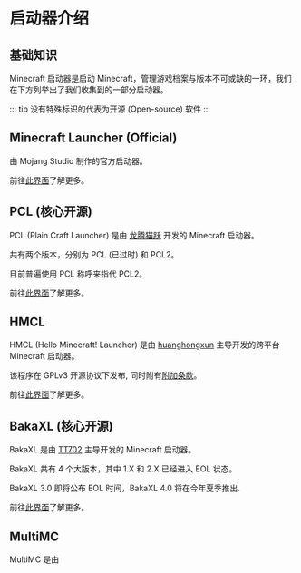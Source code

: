 # 启动器介绍

## 基础知识

Minecraft 启动器是启动 Minecraft，管理游戏档案与版本不可或缺的一环，我们在下方列举出了我们收集到的一部分启动器。

::: tip 
没有特殊标识的代表为开源 (Open-source) 软件
:::

## Minecraft Launcher (Official)

由 Mojang Studio 制作的官方启动器。

前往[此界面](./minecraft-launcher)了解更多。

## PCL (核心开源)

PCL (Plain Craft Launcher) 是由 [龙腾猫跃](https://afdian.net/a/LTCat) 开发的 Minecraft 启动器。

共有两个版本，分别为 PCL (已过时) 和 PCL2。

目前普遍使用 PCL 称呼来指代 PCL2。

前往[此界面](./plain-craft-launcher)了解更多。

## HMCL

HMCL (Hello Minecraft! Launcher) 是由 [huanghongxun](https://afdian.net/a/huanghongxun) 主导开发的跨平台 Minecraft 启动器。

该程序在 GPLv3 开源协议下发布, 同时附有[附加条款](https://github.com/HMCL-dev/HMCL/blob/main/README_cn.md)。

前往[此界面](./hello-minecraft-launcher)了解更多。

## BakaXL (核心开源)

BakaXL 是由 [TT702](https://afdian.net/a/TT702) 主导开发的 Minecraft 启动器。

BakaXL 共有 4 个大版本，其中 1.X 和 2.X 已经进入 EOL 状态。

BakaXL 3.0 即将公布 EOL 时间，BakaXL 4.0 将在今年夏季推出.

前往[此界面](./bakaxl)了解更多。

## MultiMC

MultiMC 是由



